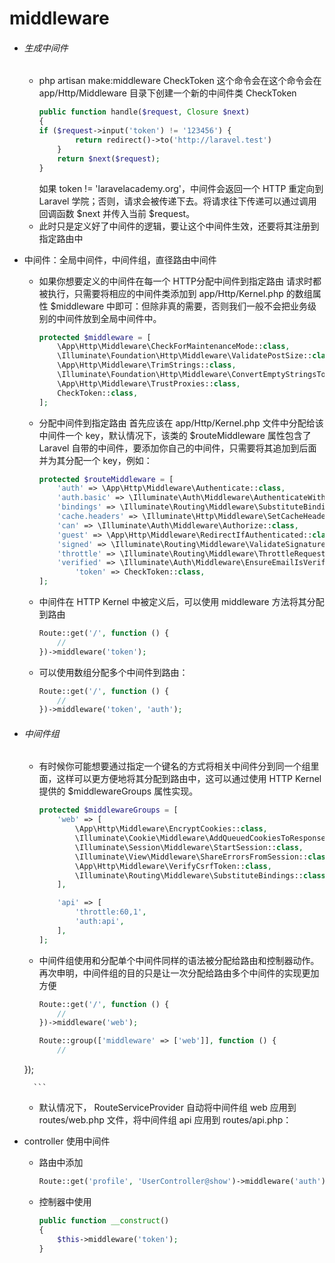 # middleware

- ###### 生成中间件 
    - php artisan make:middleware CheckToken
    这个命令会在这个命令会在 app/Http/Middleware 目录下创建一个新的中间件类 CheckToken
        ```php
        public function handle($request, Closure $next)
        {   
        if ($request->input('token') != '123456') {
                return redirect()->to('http://laravel.test')
            }
            return $next($request);
        }
        ```
        如果 token != 'laravelacademy.org'，中间件会返回一个 HTTP 重定向到 Laravel 学院；否则，请求会被传递下去。将请求往下传递可以通过调用回调函数 $next 并传入当前 $request。
    - 此时只是定义好了中间件的逻辑，要让这个中间件生效，还要将其注册到指定路由中
- 中间件：全局中间件，中间件组，直径路由中间件
    - 如果你想要定义的中间件在每一个 HTTP分配中间件到指定路由 请求时都被执行，只需要将相应的中间件类添加到 app/Http/Kernel.php 的数组属性 $middleware 中即可：但除非真的需要，否则我们一般不会把业务级别的中间件放到全局中间件中。
        ```php
        protected $middleware = [
            \App\Http\Middleware\CheckForMaintenanceMode::class,
            \Illuminate\Foundation\Http\Middleware\ValidatePostSize::class,
            \App\Http\Middleware\TrimStrings::class,
            \Illuminate\Foundation\Http\Middleware\ConvertEmptyStringsToNull::class,
            \App\Http\Middleware\TrustProxies::class,
            CheckToken::class,
        ];
        ```
    - 分配中间件到指定路由
    首先应该在 app/Http/Kernel.php 文件中分配给该中间件一个 key，默认情况下，该类的 $routeMiddleware 属性包含了 Laravel 自带的中间件，要添加你自己的中间件，只需要将其追加到后面并为其分配一个 key，例如：
        ```php
        protected $routeMiddleware = [
            'auth' => \App\Http\Middleware\Authenticate::class,
            'auth.basic' => \Illuminate\Auth\Middleware\AuthenticateWithBasicAuth::class,
            'bindings' => \Illuminate\Routing\Middleware\SubstituteBindings::class,
            'cache.headers' => \Illuminate\Http\Middleware\SetCacheHeaders::class,
            'can' => \Illuminate\Auth\Middleware\Authorize::class,
            'guest' => \App\Http\Middleware\RedirectIfAuthenticated::class,
            'signed' => \Illuminate\Routing\Middleware\ValidateSignature::class,
            'throttle' => \Illuminate\Routing\Middleware\ThrottleRequests::class,
            'verified' => \Illuminate\Auth\Middleware\EnsureEmailIsVerified::class,
                'token' => CheckToken::class,
        ];
        ```
    - 中间件在 HTTP Kernel 中被定义后，可以使用 middleware 方法将其分配到路由

        ```php
        Route::get('/', function () {
            //
        })->middleware('token');
        
        ```
    
    - 可以使用数组分配多个中间件到路由：
        ```php
        Route::get('/', function () {
            //
        })->middleware('token', 'auth');
        ```
- ###### 中间件组
    - 有时候你可能想要通过指定一个键名的方式将相关中间件分到同一个组里面，这样可以更方便地将其分配到路由中，这可以通过使用 HTTP Kernel 提供的 $middlewareGroups 属性实现。
        ```php
        protected $middlewareGroups = [
            'web' => [
                \App\Http\Middleware\EncryptCookies::class,
                \Illuminate\Cookie\Middleware\AddQueuedCookiesToResponse::class,
                \Illuminate\Session\Middleware\StartSession::class,
                \Illuminate\View\Middleware\ShareErrorsFromSession::class,
                \App\Http\Middleware\VerifyCsrfToken::class,
                \Illuminate\Routing\Middleware\SubstituteBindings::class,
            ],
        
            'api' => [
                'throttle:60,1',
                'auth:api',
            ],
        ];
        ```
        
    - 中间件组使用和分配单个中间件同样的语法被分配给路由和控制器动作。再次申明，中间件组的目的只是让一次分配给路由多个中间件的实现更加方便
        ```php
        Route::get('/', function () {
            //
        })->middleware('web');
        
        Route::group(['middleware' => ['web']], function () {
            //
    });
    
        ```
    
    - 默认情况下， RouteServiceProvider 自动将中间件组 web 应用到 routes/web.php 文件，将中间件组 api 应用到 routes/api.php：
    
- controller 使用中间件
    - 路由中添加
        ```php
        Route::get('profile', 'UserController@show')->middleware('auth');
        ```
    - 控制器中使用
        ```php
        public function __construct()
        {
            $this->middleware('token');
        }
        ```